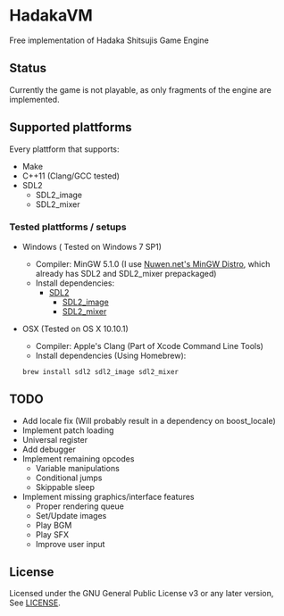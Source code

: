 # HadakaVM
Free implementation of Hadaka Shitsujis Game Engine

## Status
Currently the game is not playable, as only fragments of the engine are implemented.

## Supported plattforms

Every plattform that supports:
- Make
- C++11 (Clang/GCC tested)
- SDL2
  - SDL2_image
  - SDL2_mixer

### Tested plattforms / setups

- Windows ( Tested on Windows 7 SP1)
  - Compiler: MinGW 5.1.0 (I use [Nuwen.net's MinGW Distro](http://nuwen.net/mingw.html), which already has SDL2 and SDL2_mixer prepackaged)
  - Install dependencies:
    - [SDL2](https://www.libsdl.org/download-2.0.php)
      - [SDL2_image](https://www.libsdl.org/projects/SDL_image/)
      - [SDL2_mixer](https://www.libsdl.org/projects/SDL_mixer/)


- OSX (Tested on OS X 10.10.1)
  - Compiler: Apple's Clang (Part of Xcode Command Line Tools)
  - Install dependencies (Using Homebrew):
  ```
  brew install sdl2 sdl2_image sdl2_mixer
  ```

## TODO
- Add locale fix (Will probably result in a dependency on boost_locale)
- Implement patch loading
- Universal register
- Add debugger
- Implement remaining opcodes
  - Variable manipulations
  - Conditional jumps
  - Skippable sleep
- Implement missing graphics/interface features
  - Proper rendering queue
  - Set/Update images
  - Play BGM
  - Play SFX
  - Improve user input

## License
Licensed under the GNU General Public License v3 or any later version,  
See [LICENSE](LICENSE).
